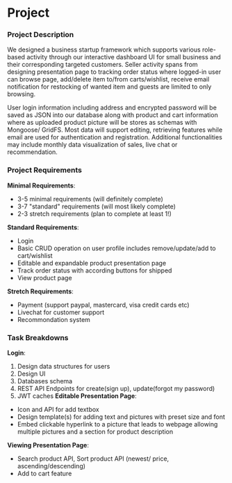 # Project

### Project Description
We designed a business startup framework which supports various role-based activity through our interactive dashboard UI for small business and their corresponding targeted customers. Seller activity spans from designing presentation page to tracking order status where logged-in user can browse page, add/delete item to/from carts/wishlist, receive email notification for restocking of wanted item and guests are limited to only browsing.

User login information including address and encrypted password will be saved as JSON into our database along with product and cart information where as uploaded product picture will be stores as schemas with Mongoose/ GridFS. Most data will support editing, retrieving features while email are used for authentication and registration. Additional functionalities may include monthly data visualization of sales, live chat or recommendation. 

### Project Requirements
**Minimal Requirements**:
- 3-5 minimal requirements (will definitely complete)
- 3-7 "standard" requirements (will most likely complete)
- 2-3 stretch requirements (plan to complete at least 1!)

**Standard Requirements**:
- Login
- Basic CRUD operation on user profile includes remove/update/add to cart/wishlist 
- Editable and expandable product presentation page 
- Track order status with according buttons for shipped
- View product page 

**Stretch Requirements**:
- Payment (support paypal, mastercard, visa credit cards etc) 
- Livechat for customer support 
- Recommondation system 

### Task Breakdowns 
**Login**: 
1. Design data structures for users 
2. Design UI 
3. Databases schema 
4. REST API Endpoints for create(sign up), update(forgot my password) 
5. JWT caches
**Editable Presentation Page**:
- Icon and API for add textbox
- Design template(s) for adding text and pictures with preset size and font 
- Embed clickable hyperlink to a picture that leads to webpage allowing multiple pictures and a section for product description


**Viewing Presentation Page**: 
- Search product API, Sort product API (newest/ price, ascending/descending)
- Add to cart feature 



